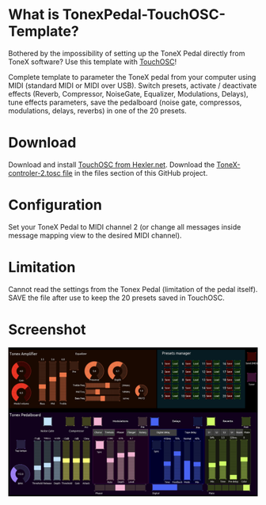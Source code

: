 # What is TonexPedal-TouchOSC-Template?

Bothered by the impossibility of setting up the ToneX Pedal directly from ToneX software? Use this template with [TouchOSC](https://hexler.net/touchosc)!

Complete template to parameter the ToneX pedal from your computer using MIDI (standard MIDI or MIDI over USB). Switch presets, activate / deactivate effects (Reverb, Compressor, NoiseGate, Equalizer, Modulations, Delays), tune effects parameters, save the pedalboard (noise gate, compressos, modulations, delays, reverbs) in one of the 20 presets.

# Download

Download and install [TouchOSC from Hexler.net](https://hexler.net/touchosc).
Download the [ToneX-controler-2.tosc file](https://github.com/ThibaultDucray/TonexPedal-TouchOSC-Template/blob/main/ToneX-controler-2.tosc) in the files section of this GitHub project.

# Configuration

Set your ToneX Pedal to MIDI channel 2 (or change all messages inside message mapping view to the desired MIDI channel).

# Limitation

Cannot read the settings from the Tonex Pedal (limitation of the pedal itself).
SAVE the file after use to keep the 20 presets saved in TouchOSC.

# Screenshot

![Main screen](https://raw.githubusercontent.com/ThibaultDucray/TonexPedal-TouchOSC-Template/refs/heads/main/ToneX-controler-3.jpg "Main screen")
